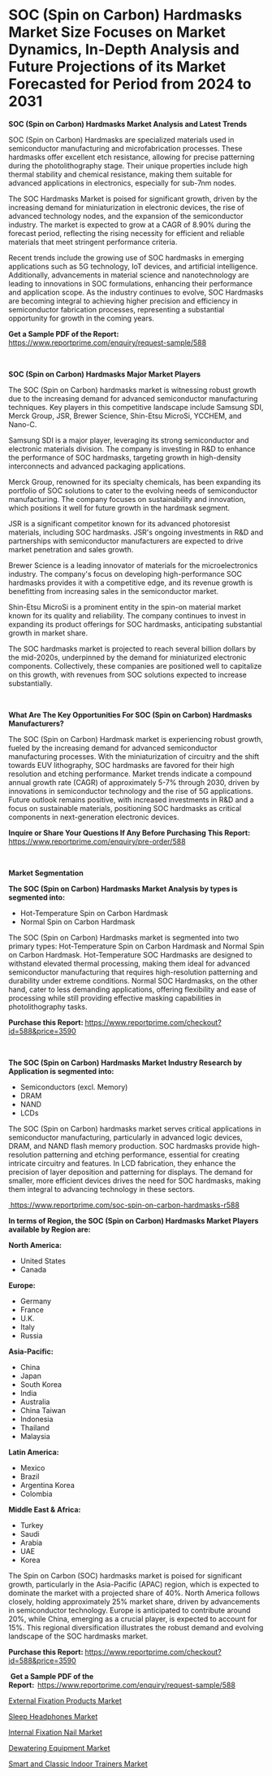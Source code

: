 <p><h1>SOC (Spin on Carbon) Hardmasks Market Size Focuses on Market Dynamics, In-Depth Analysis and Future Projections of its Market Forecasted for Period from 2024 to 2031</h1></p><p><strong>SOC (Spin on Carbon) Hardmasks Market Analysis and Latest Trends</strong></p>
<p><p>SOC (Spin on Carbon) Hardmasks are specialized materials used in semiconductor manufacturing and microfabrication processes. These hardmasks offer excellent etch resistance, allowing for precise patterning during the photolithography stage. Their unique properties include high thermal stability and chemical resistance, making them suitable for advanced applications in electronics, especially for sub-7nm nodes.</p><p>The SOC Hardmasks Market is poised for significant growth, driven by the increasing demand for miniaturization in electronic devices, the rise of advanced technology nodes, and the expansion of the semiconductor industry. The market is expected to grow at a CAGR of 8.90% during the forecast period, reflecting the rising necessity for efficient and reliable materials that meet stringent performance criteria.</p><p>Recent trends include the growing use of SOC hardmasks in emerging applications such as 5G technology, IoT devices, and artificial intelligence. Additionally, advancements in material science and nanotechnology are leading to innovations in SOC formulations, enhancing their performance and application scope. As the industry continues to evolve, SOC Hardmasks are becoming integral to achieving higher precision and efficiency in semiconductor fabrication processes, representing a substantial opportunity for growth in the coming years.</p></p>
<p><strong>Get a Sample PDF of the Report:&nbsp;</strong> <a href="https://www.reportprime.com/enquiry/request-sample/588">https://www.reportprime.com/enquiry/request-sample/588</a></p>
<p>&nbsp;</p>
<p><strong>SOC (Spin on Carbon) Hardmasks Major Market Players</strong></p>
<p><p>The SOC (Spin on Carbon) hardmasks market is witnessing robust growth due to the increasing demand for advanced semiconductor manufacturing techniques. Key players in this competitive landscape include Samsung SDI, Merck Group, JSR, Brewer Science, Shin-Etsu MicroSi, YCCHEM, and Nano-C.</p><p>Samsung SDI is a major player, leveraging its strong semiconductor and electronic materials division. The company is investing in R&D to enhance the performance of SOC hardmasks, targeting growth in high-density interconnects and advanced packaging applications.</p><p>Merck Group, renowned for its specialty chemicals, has been expanding its portfolio of SOC solutions to cater to the evolving needs of semiconductor manufacturing. The company focuses on sustainability and innovation, which positions it well for future growth in the hardmask segment.</p><p>JSR is a significant competitor known for its advanced photoresist materials, including SOC hardmasks. JSR's ongoing investments in R&D and partnerships with semiconductor manufacturers are expected to drive market penetration and sales growth.</p><p>Brewer Science is a leading innovator of materials for the microelectronics industry. The company's focus on developing high-performance SOC hardmasks provides it with a competitive edge, and its revenue growth is benefitting from increasing sales in the semiconductor market.</p><p>Shin-Etsu MicroSi is a prominent entity in the spin-on material market known for its quality and reliability. The company continues to invest in expanding its product offerings for SOC hardmasks, anticipating substantial growth in market share.</p><p>The SOC hardmasks market is projected to reach several billion dollars by the mid-2020s, underpinned by the demand for miniaturized electronic components. Collectively, these companies are positioned well to capitalize on this growth, with revenues from SOC solutions expected to increase substantially.</p></p>
<p>&nbsp;</p>
<p><strong>What Are The Key Opportunities For SOC (Spin on Carbon) Hardmasks Manufacturers?</strong></p>
<p><p>The SOC (Spin on Carbon) Hardmask market is experiencing robust growth, fueled by the increasing demand for advanced semiconductor manufacturing processes. With the miniaturization of circuitry and the shift towards EUV lithography, SOC hardmasks are favored for their high resolution and etching performance. Market trends indicate a compound annual growth rate (CAGR) of approximately 5-7% through 2030, driven by innovations in semiconductor technology and the rise of 5G applications. Future outlook remains positive, with increased investments in R&D and a focus on sustainable materials, positioning SOC hardmasks as critical components in next-generation electronic devices.</p></p>
<p><strong>Inquire or Share Your Questions If Any Before Purchasing This Report:</strong> <a href="https://www.reportprime.com/enquiry/pre-order/588">https://www.reportprime.com/enquiry/pre-order/588</a></p>
<p>&nbsp;</p>
<p><strong>Market Segmentation</strong></p>
<p><strong>The SOC (Spin on Carbon) Hardmasks Market Analysis by types is segmented into:</strong></p>
<p><ul><li>Hot-Temperature Spin on Carbon Hardmask</li><li>Normal Spin on Carbon Hardmask</li></ul></p>
<p><p>The SOC (Spin on Carbon) Hardmasks market is segmented into two primary types: Hot-Temperature Spin on Carbon Hardmask and Normal Spin on Carbon Hardmask. Hot-Temperature SOC Hardmasks are designed to withstand elevated thermal processing, making them ideal for advanced semiconductor manufacturing that requires high-resolution patterning and durability under extreme conditions. Normal SOC Hardmasks, on the other hand, cater to less demanding applications, offering flexibility and ease of processing while still providing effective masking capabilities in photolithography tasks.</p></p>
<p><strong>Purchase this Report:&nbsp;</strong><a href="https://www.reportprime.com/checkout?id=588&price=3590">https://www.reportprime.com/checkout?id=588&price=3590</a></p>
<p>&nbsp;</p>
<p><strong>The SOC (Spin on Carbon) Hardmasks Market Industry Research by Application is segmented into:</strong></p>
<p><ul><li>Semiconductors (excl. Memory)</li><li>DRAM</li><li>NAND</li><li>LCDs</li></ul></p>
<p><p>The SOC (Spin on Carbon) hardmasks market serves critical applications in semiconductor manufacturing, particularly in advanced logic devices, DRAM, and NAND flash memory production. SOC hardmasks provide high-resolution patterning and etching performance, essential for creating intricate circuitry and features. In LCD fabrication, they enhance the precision of layer deposition and patterning for displays. The demand for smaller, more efficient devices drives the need for SOC hardmasks, making them integral to advancing technology in these sectors.</p></p>
<p><a href="https://www.reportprime.com/soc-spin-on-carbon-hardmasks-r588">&nbsp;https://www.reportprime.com/soc-spin-on-carbon-hardmasks-r588</a></p>
<p><strong>In terms of Region, the SOC (Spin on Carbon) Hardmasks Market Players available by Region are:</strong></p>
<p>
    <p> <strong> North America: </strong>
        <ul>
            <li>United States</li>
            <li>Canada</li>
        </ul>
        </p> 
    <p> <strong> Europe: </strong>
        <ul>
            <li>Germany</li>
            <li>France</li>
            <li>U.K.</li>
            <li>Italy</li>
            <li>Russia</li>
        </ul>
        </p> 
    <p> <strong> Asia-Pacific: </strong>
        <ul>
            <li>China</li>
            <li>Japan</li>
            <li>South Korea</li>
            <li>India</li>
            <li>Australia</li>
            <li>China Taiwan</li>
            <li>Indonesia</li>
            <li>Thailand</li>
            <li>Malaysia</li>
        </ul>
        </p> 
    <p> <strong> Latin America: </strong>
        <ul>
            <li>Mexico</li>
            <li>Brazil</li>
            <li>Argentina Korea</li>
            <li>Colombia</li>
        </ul>
        </p> 
    <p> <strong> Middle East & Africa: </strong>
        <ul>
            <li>Turkey</li>
            <li>Saudi</li>
            <li>Arabia</li>
            <li>UAE</li>
            <li>Korea</li>
        </ul>
    </p>
    </p>
<p><p>The Spin on Carbon (SOC) hardmasks market is poised for significant growth, particularly in the Asia-Pacific (APAC) region, which is expected to dominate the market with a projected share of 40%. North America follows closely, holding approximately 25% market share, driven by advancements in semiconductor technology. Europe is anticipated to contribute around 20%, while China, emerging as a crucial player, is expected to account for 15%. This regional diversification illustrates the robust demand and evolving landscape of the SOC hardmasks market.</p></p>
<p><strong>Purchase this Report: </strong><a href="https://www.reportprime.com/checkout?id=588&price=3590">https://www.reportprime.com/checkout?id=588&price=3590</a></p>
<p>&nbsp;<strong>Get a Sample PDF of the Report:&nbsp;&nbsp;</strong><a href="https://www.reportprime.com/enquiry/request-sample/588">https://www.reportprime.com/enquiry/request-sample/588</a></p>
<p><strong></strong></p>
<p><p><a href="https://issuu.com/reportprime-2/docs/external-fixation-products-market-s_3daf8784df477a">External Fixation Products Market</a></p><p><a href="https://www.linkedin.com/pulse/global-sleep-headphones-industry-analysis-share-growth-trends-9ncgf?trackingId=c0vnr6MWSXSRTnU%2BfQcOug%3D%3D">Sleep Headphones Market</a></p><p><a href="https://issuu.com/reportprime-2/docs/internal-fixation-nail-market-size-_5cb636d6f1cc58">Internal Fixation Nail Market</a></p><p><a href="https://medium.com/@lucas.vaughan6769/dewatering-equipment-market-trends-and-strategic-market-insights-2024-2031-6027165dfe50">Dewatering Equipment Market</a></p><p><a href="https://www.linkedin.com/pulse/global-smart-classic-indoor-trainers-market-opportunities-forecast-uqkaf?trackingId=ek4MllkiS9qeqPMLU7hauA%3D%3D">Smart and Classic Indoor Trainers Market</a></p></p>